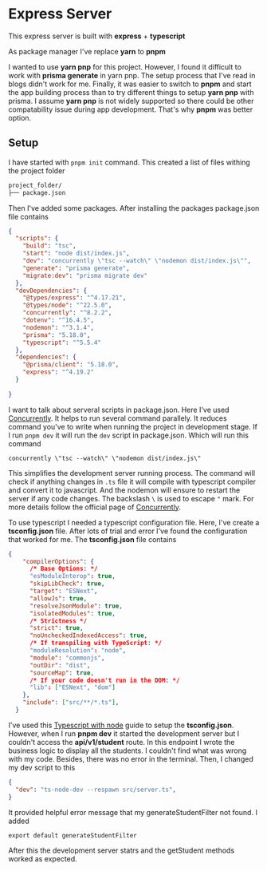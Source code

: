 # Express Server

This express server is built with **express** + **typescript**

As package manager I've replace **yarn** to **pnpm**

I wanted to use **yarn pnp** for this project. However, I found it difficult to work with **prisma generate** in yarn pnp. The setup process that I've read in blogs didn't work for me. Finally, it was easier to switch to **pnpm** and start the app building process than to try different things to setup **yarn pnp** with prisma. I assume **yarn pnp** is not widely supported so there could be other compatability issue during app development. That's why **pnpm** was better option.

## Setup

I have started with ```pnpm init``` command. This created a list of files withing the project folder

```bash
project_folder/
├── package.json
```

Then  I've added some packages. After installing the packages package.json file contains

```json
{
  "scripts": {
    "build": "tsc",
    "start": "node dist/index.js",
    "dev": "concurrently \"tsc --watch\" \"nodemon dist/index.js\"",
    "generate": "prisma generate",
    "migrate:dev": "prisma migrate dev"
  },
  "devDependencies": {
    "@types/express": "^4.17.21",
    "@types/node": "^22.5.0",
    "concurrently": "^8.2.2",
    "dotenv": "^16.4.5",
    "nodemon": "^3.1.4",
    "prisma": "5.18.0",
    "typescript": "^5.5.4"
  },
  "dependencies": {
    "@prisma/client": "5.18.0",
    "express": "^4.19.2"
  }
  
}
```

I want to talk about serveral scripts in package.json. Here I've used [Concurrently](https://www.npmjs.com/package/concurrently).
It helps to run several command parallely. It reduces command you've to write when running the project in development stage. If I run ```pnpm dev``` it will run the ```dev``` script in package.json. Which will run this command

```concurrently \"tsc --watch\" \"nodemon dist/index.js\"```

This simplifies the development server running process. The command will check if anything changes in ```.ts``` file it will compile with typescript compiler and convert it to javascript. And the nodemon will ensure to restart the server if any code changes. The backslash ```\``` is used to escape ```"``` mark. For more details follow the official page of [Concurrently](https://www.npmjs.com/package/concurrently).

To use typescript I needed a typescript configuration file. Here, I've create a **tsconfig.json** file. After lots of trial and error I've found the configuration that worked for me. The **tsconfig.json** file contains

```json
{
    "compilerOptions": {
      /* Base Options: */
      "esModuleInterop": true,
      "skipLibCheck": true,
      "target": "ESNext",
      "allowJs": true,
      "resolveJsonModule": true,
      "isolatedModules": true,
      /* Strictness */
      "strict": true,
      "noUncheckedIndexedAccess": true,
      /* If transpiling with TypeScript: */
      "moduleResolution": "node",
      "module": "commonjs",
      "outDir": "dist",
      "sourceMap": true,
      /* If your code doesn't run in the DOM: */
      "lib": ["ESNext", "dom"]
    },
    "include": ["src/**/*.ts"],
  }
  ```

I've used this [Typescript with node](https://www.totaltypescript.com/typescript-and-node) guide to setup the **tsconfig.json**. However, when I run **pnpm dev** it started the development server but I couldn't access the **api/v1/student** route. In this endpoint I wrote the business logic to display all the students. I couldn't find what was wrong with my code. Besides, there was no error in the terminal. Then, I changed my dev script to this

```json
{
  "dev": "ts-node-dev --respawn src/server.ts",
}
```

It provided helpful error message that my generateStudentFilter not found. I added

```export default generateStudentFilter```

After this the development server statrs and the getStudent methods worked as expected.
